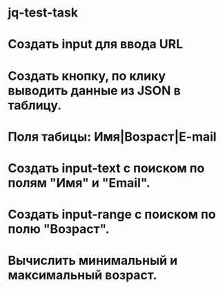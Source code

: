 # jq-test-task
# Создать input для ввода URL
# Создать кнопку, по клику выводить данные из JSON в таблицу.
# Поля табицы: Имя|Возраст|E-mail
# Создать input-text с поиском по полям "Имя" и "Email".
# Создать input-range с поиском по полю "Возраст".
# Вычислить минимальный и максимальный возраст.